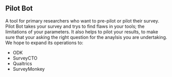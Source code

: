 ## Pilot Bot
A tool for primary researchers who want to pre-pilot or pilot their survey. Pilot Bot takes your survey and trys to find flaws in your tools; the limitations of your parameters. It also helps to pilot your results, to make sure that your asking the right question for the anaylsis you are undertaking. 
We hope to expand its operations to:
- ODK
- SurveyCTO
- Qualtrics
- SurveyMonkey
